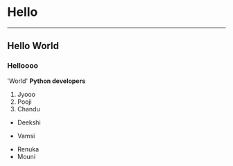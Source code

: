 # Hello
----------
## Hello World
### Helloooo
'World'
**Python developers**
1. Jyooo
2. Pooji
3. Chandu
  - Deekshi
  + Vamsi
- Renuka
- Mouni
